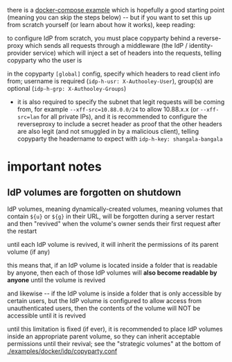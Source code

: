 there is a [docker-compose example](./examples/docker/idp-authelia-traefik) which is hopefully a good starting point (meaning you can skip the steps below) -- but if you want to set this up from scratch yourself (or learn about how it works), keep reading:

to configure IdP from scratch, you must place copyparty behind a reverse-proxy which sends all requests through a middleware (the IdP / identity-provider service) which will inject a set of headers into the requests, telling copyparty who the user is

in the copyparty `[global]` config, specify which headers to read client info from; username is required (`idp-h-usr: X-Authooley-User`), group(s) are optional (`idp-h-grp: X-Authooley-Groups`)

* it is also required to specify the subnet that legit requests will be coming from, for example `--xff-src=10.88.0.0/24` to allow 10.88.x.x (or `--xff-src=lan` for all private IPs), and it is recommended to configure the reverseproxy to include a secret header as proof that the other headers are also legit (and not smuggled in by a malicious client), telling copyparty the headername to expect with `idp-h-key: shangala-bangala`


# important notes

## IdP volumes are forgotten on shutdown

IdP volumes, meaning dynamically-created volumes, meaning volumes that contain `${u}` or `${g}` in their URL, will be forgotten during a server restart and then "revived" when the volume's owner sends their first request after the restart

until each IdP volume is revived, it will inherit the permissions of its parent volume (if any)

this means that, if an IdP volume is located inside a folder that is readable by anyone, then each of those IdP volumes will **also become readable by anyone** until the volume is revived

and likewise -- if the IdP volume is inside a folder that is only accessible by certain users, but the IdP volume is configured to allow access from unauthenticated users, then the contents of the volume will NOT be accessible until it is revived

until this limitation is fixed (if ever), it is recommended to place IdP volumes inside an appropriate parent volume, so they can inherit acceptable permissions until their revival; see the "strategic volumes" at the bottom of [./examples/docker/idp/copyparty.conf](./examples/docker/idp/copyparty.conf)
